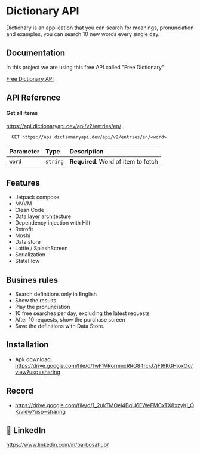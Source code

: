 
# Dictionary API

Dictionary is an application that you can search for meanings, pronunciation and examples, you can search 10 new words every single day. 




## Documentation

In this project we are using this free API called "Free Dictionary"

[Free Dictionary API](https://dictionaryapi.dev)


## API Reference

#### Get all items

https://api.dictionaryapi.dev/api/v2/entries/en/<word>

```http
  GET https://api.dictionaryapi.dev/api/v2/entries/en/<word>
```

| Parameter | Type     | Description                       |
| :-------- | :------- | :-------------------------------- |
| `word`      | `string` | **Required**. Word of item to fetch |



## Features

- Jetpack compose
- MVVM
- Clean Code
- Data layer architecture
- Dependency injection with Hilt 
- Retrofit
- Moshi
- Data store
- Lottie / SplashScreen
- Serialization
- StateFlow




## Busines rules

- Search definitions only in English
- Show the results
- Play the pronunciation
- 10 free searches per day, excluding the latest requests
- After 10 requests, show the purchase screen
- Save the definitions with Data Store.

## Installation

- Apk download: https://drive.google.com/file/d/1wF1VRormnxRRG84rcrJ7jFt6KGHjoxOo/view?usp=sharing
    

## Record

- https://drive.google.com/file/d/1_2ukTMOel4BqU6EWeFMCxTX8xzyKj_OK/view?usp=sharing


## 🚀 LinkedIn
https://www.linkedin.com/in/barbosahub/

